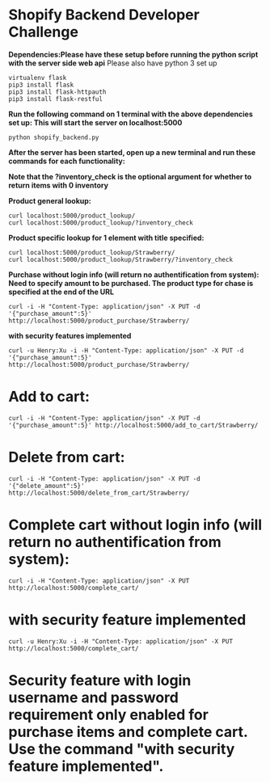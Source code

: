 # Shopify Backend Developer Challenge

**Dependencies:Please have these setup before running the python script with the server side web api**
Please also have python 3 set up
```
virtualenv flask
pip3 install flask
pip3 install flask-httpauth
pip3 install flask-restful
```

**Run the following command on 1 terminal with the above dependencies set up: This will start the server on localhost:5000**
```
python shopify_backend.py
```
**After the server has been started, open up a new terminal and run these commands for each functionality:**

**Note that the ?inventory_check is the optional argument for whether to return items with 0 inventory**

**Product general lookup:**
```
curl localhost:5000/product_lookup/
curl localhost:5000/product_lookup/?inventory_check
```
**Product specific lookup for 1 element with title specified:**
```
curl localhost:5000/product_lookup/Strawberry/
curl localhost:5000/product_lookup/Strawberry/?inventory_check
```

**Purchase without login info (will return no authentification from system): Need to specify amount to be purchased. The product type for chase is specified at the end of the URL**
```
curl -i -H "Content-Type: application/json" -X PUT -d '{"purchase_amount":5}' http://localhost:5000/product_purchase/Strawberry/
```

**with security features implemented**
```
curl -u Henry:Xu -i -H "Content-Type: application/json" -X PUT -d '{"purchase_amount":5}' http://localhost:5000/product_purchase/Strawberry/
```

# Add to cart: 
```
curl -i -H "Content-Type: application/json" -X PUT -d '{"purchase_amount":5}' http://localhost:5000/add_to_cart/Strawberry/
```
# Delete from cart:
```
curl -i -H "Content-Type: application/json" -X PUT -d '{"delete_amount":5}' http://localhost:5000/delete_from_cart/Strawberry/
```
# Complete cart without login info (will return no authentification from system):
```
curl -i -H "Content-Type: application/json" -X PUT http://localhost:5000/complete_cart/
```
# with security feature implemented
```
curl -u Henry:Xu -i -H "Content-Type: application/json" -X PUT http://localhost:5000/complete_cart/
```

# Security feature with login username and password requirement only enabled for purchase items and complete cart. Use the command "with security feature implemented".
